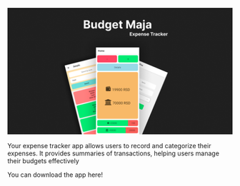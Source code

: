 ![promoImage](https://github.com/ve001/BudgetMaja/blob/322ccd749309e4b6281be13492792fb69cf862a6/main%20image.png)

Your expense tracker app allows users to record and categorize their expenses. 
It provides summaries of transactions, helping users manage their budgets effectively

You can download the app here!
